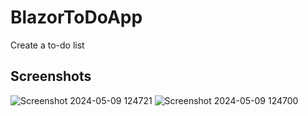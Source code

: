 # BlazorToDoApp
Create a to-do list

## Screenshots
![Screenshot 2024-05-09 124721](https://github.com/GisoreB/BlazorToDoApp/assets/144854877/71c16127-bda9-48c7-95e8-e6340f5d2132)
![Screenshot 2024-05-09 124700](https://github.com/GisoreB/BlazorToDoApp/assets/144854877/c10d7ead-5992-425d-bbbb-5d8fc7d8730c)
